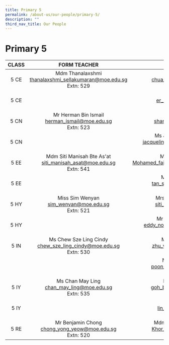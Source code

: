 ```yaml
---
title: Primary 5
permalink: /about-us/our-people/primary-5/
description: ""
third_nav_title: Our People
---
```

# Primary 5

| CLASS |                               FORM TEACHER                              |                                  FORM TEACHER                                 |
|:-----:|:-----------------------------------------------------------------------:|:-----------------------------------------------------------------------------:|
|  5 CE |  Mdm Thanalaxshmi<br>thanalaxshmi_sellakumaran@moe.edu.sg<br>Extn: 529  |          Mr Chua Liang Cun<br>chua_liang_cun@moe.edu.sg<br>Extn: 512          |
|  5 CE |                                                                         |              Mr Er Kim Hoe<br>er_kim_hoe@moe.edu.sg<br>Extn: 301              |
|  5 CN |      Mr Herman Bin Ismail<br>herman_ismail@moe.edu.sg<br>Extn: 523      |            Miss Shan Mengdi<br>shan_mengdi@moe.edu.sg<br>Extn: 505            |
|  5 CN |                                                                         | Ms Jacqueline Tan jie Ying<br>jacqueline_tan_jie_ying@moe.edu.sg<br>Extn: 504 |
|  5 EE | Mdm Siti Manisah Bte As'at<br>siti_manisah_asat@moe.edu.sg<br>Extn: 541 |   Mr Mohd Faizal Razak<br>Mohamed_faizal_mohamed_raz@moe.edu.sg<br>Extn: 565  |
|  5 EE |                                                                         |          Mdm Tan Siew Ching<br>tan_siew_ching@moe.edu.sg<br>Extn: 525         |
|  5 HY |          Miss Sim Wenyan<br>sim_wenyan@moe.edu.sg<br>Extn: 521          |       Mrs Siti Aisyah Sasikumar<br>siti_aisyah_a@moe.edu.sg<br>Extn: 572      |
|  5 HY |                                                                         |    Mr Eddy Norisman Ismail<br>eddy_norisman_ismail@moe.edu.sg<br>Extn: 309    |
|  5 IN |  Ms Chew Sze Ling Cindy<br>chew_sze_ling_cindy@moe.edu.sg<br>Extn: 530  |            Mdm Zhu Wencheng<br>zhu_wencheng@moe.edu.sg<br>Extn: 508           |
|       |                                                                         |          Miss Poon Mei Ming<br>poon_mei_ming@moe.edu.sg<br>Extn: 304          |
|  5 IY |        Ms Chan May Ling<br>chan_may_ling@moe.edu.sg<br>Extn: 535        |          Mr Goh Boon Tiong<br>goh_boon_tiong@moe.edu.sg<br>Extn: 513         |
|  5 IY |                                                                         |             Mdm Lin Xiaojun<br>lin_xiaojun@moe.edu.sg<br>Extn: 308            |
|  5 RE |       Mr Benjamin Chong<br>chong_yong_yeow@moe.edu.sg<br>Extn: 520      |       Mdm Khor Mei Zhen Nicole<br>Khor_mei_zhen@moe.edu.sg<br>Extn: 510       |
